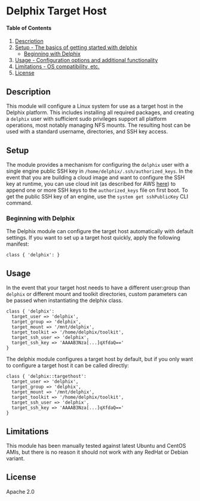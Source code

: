 # Delphix Target Host

#### Table of Contents

  1. [Description](#description)
  2. [Setup - The basics of getting started with delphix](#setup)
      * [Beginning with Delphix](#beginning-with-delphix)
  3. [Usage - Configuration options and additional functionality](#usage)
  5. [Limitations - OS compatibility, etc.](#limitations)
  6. [License](#license)

## Description
This module will configure a Linux system for use as a target host in the Delphix platform. This includes installing all required packages, and creating a `delphix` user with sufficient sudo privileges support all platform operations, most notably managing NFS mounts.  The resulting host can be used with a standard username, directories, and SSH key access.

## Setup
The module provides a mechanism for configuring the `delphix` user with a single engine public SSH key in `/home/delphix/.ssh/authorized_keys`. In the event that you are building a cloud image and want to configure the SSH key at runtime, you can use cloud init (as described for AWS [here](https://docs.aws.amazon.com/AWSEC2/latest/UserGuide/user-data.html)) to append one or more SSH keys to the `authorized_keys` file on first boot. To get the public SSH key of an engine, use the `system get sshPublicKey` CLI command.

### Beginning with Delphix
The Delphix module can configure the target host automatically with default settings. If you want to set up a target host quickly, apply the following manifest:

```
class { 'delphix': }
```

## Usage
In the event that your target host needs to have a different user:group than `delphix` or different mount and toolkit directories, custom parameters can be passed when instantiating the delphix class.

```
class { 'delphix':
  target_user => 'delphix',
  target_group => 'delphix',
  target_mount => '/mnt/delphix',
  target_toolkit => '/home/delphix/toolkit',
  target_ssh_user => 'delphix',
  target_ssh_key => 'AAAAB3Nza[...]qXfdaQ=='
}
```

The delphix module configures a target host by default, but if you only want to configure a target host it can be called directly:

```
class { 'delphix::targethost':
  target_user => 'delphix',
  target_group => 'delphix',
  target_mount => '/mnt/delphix',
  target_toolkit => '/home/delphix/toolkit',
  target_ssh_user => 'delphix',
  target_ssh_key => 'AAAAB3Nza[...]qXfdaQ=='
}
```

## Limitations

This module has been manually tested against latest Ubuntu and CentOS AMIs, but there is no reason it should not work with any RedHat or Debian variant.

## License

Apache 2.0
